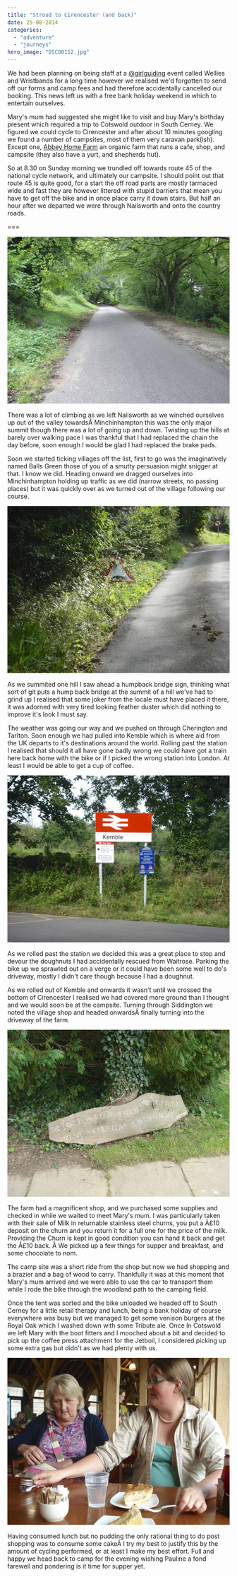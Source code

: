 ```yaml
---
title: "Stroud to Cirencester (and back)"
date: 25-08-2014
categories: 
  - "adventure"
  - "journeys"
hero_image: "DSC00152.jpg"
---
```


We had been planning on being staff at a [@girlguiding](https://twitter.com/Girlguiding) event called Wellies and Wristbands for a long time however we realised we'd forgotten to send off our forms and camp fees and had therefore accidentally cancelled our booking. This news left us with a free bank holiday weekend in which to entertain ourselves.

Mary's mum had suggested she might like to visit and buy Mary's birthday present which required a trip to Cotswold outdoor in South Cerney. We figured we could cycle to Cirencester and after about 10 minutes googling we found a number of campsites, most of them very caravan park(ish). Except one, [Abbey Home Farm](http://www.theorganicfarmshop.co.uk/) an organic farm that runs a cafe, shop, and campsite (they also have a yurt, and shepherds hut).

So at 8.30 on Sunday morning we trundled off towards route 45 of the national cycle network, and ultimately our campsite. I should point out that route 45 is quite good, for a start the off road parts are mostly tarmaced wide and fast they are however littered with stupid barriers that mean you have to get off the bike and in once place carry it down stairs. But half an hour after we departed we were through Nailsworth and onto the country roads.

===

![Country Roads](images/DSC00148-760x570.jpg)

There was a lot of climbing as we left Nailsworth as we winched ourselves up out of the valley towardsÂ Minchinhampton this was the only major summit though there was a lot of going up and down. Twisting up the hills at barely over walking pace I was thankful that I had replaced the chain the day before, soon enough I would be glad I had replaced the brake pads.

Soon we started ticking villages off the list, first to go was the imaginatively named Balls Green those of you of a smutty persuasion might snigger at that. I know we did. Heading onward we dragged ourselves into Minchinhampton holding up traffic as we did (narrow streets, no passing places) but it was quickly over as we turned out of the village following our course.

![Joker](images/DSC00149-760x570.jpg)

As we summited one hill I saw ahead a humpback bridge sign, thinking what sort of git puts a hump back bridge at the summit of a hill we've had to grind up I realised that some joker from the locale must have placed it there, it was adorned with very tired looking feather duster which did nothing to improve it's look I must say.

The weather was going our way and we pushed on through Cherington and Tarlton. Soon enough we had pulled into Kemble which is where aid from the UK departs to it's destinations around the world. Rolling past the station I realised that should it all have gone badly wrong we could have got a train here back home with the bike or if I picked the wrong station into London. At least I would be able to get a cup of coffee.

![Rescue](images/DSC00150-760x570.jpg)

As we rolled past the station we decided this was a great place to stop and devour the doughnuts I had accidentally rescued from Waitrose. Parking the bike up we sprawled out on a verge or it could have been some well to do's driveway, mostly I didn't care though because I had a doughnut.

As we rolled out of Kemble and onwards it wasn't until we crossed the bottom of Cirencester I realised we had covered more ground than I thought and we would soon be at the campsite. Turning through Siddington we noted the village shop and headed onwardsÂ finally turning into the driveway of the farm.

![Abbey Home Farm](images/DSC00152-760x570.jpg)

The farm had a magnificent shop, and we purchased some supplies and checked in while we waited to meet Mary's mum. I was particularly taken with their sale of Milk in returnable stainless steel churns, you put a Â£10 deposit on the churn and you return it for a full one for the price of the milk. Providing the Churn is kept in good condition you can hand it back and get the Â£10 back. Â We picked up a few things for supper and breakfast, and some chocolate to nom.

The camp site was a short ride from the shop but now we had shopping and a brazier and a bag of wood to carry. Thankfully it was at this moment that Mary's mum arrived and we were able to use the car to transport them while I rode the bike through the woodland path to the camping field.

Once the tent was sorted and the bike unloaded we headed off to South Cerney for a little retail therapy and lunch, being a bank holiday of course everywhere was busy but we managed to get some venison burgers at the Royal Oak which I washed down with some Tribute ale. Once In Cotswold we left Mary with the boot fitters and I mooched about a bit and decided to pick up the coffee press attachment for the Jetboil, I considered picking up some extra gas but didn't as we had plenty with us.

![Apple Cake](images/DSC00154-760x570.jpg)

Having consumed lunch but no pudding the only rational thing to do post shopping was to consume some cakeÂ I try my best to justify this by the amount of cycling performed, or at least I make my best effort. Full and happy we head back to camp for the evening wishing Pauline a fond farewell and pondering is it time for supper yet.

